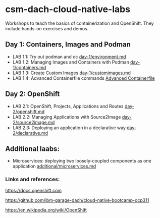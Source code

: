 # csm-dach-cloud-native-labs

Workshops to teach the basics of containerization and OpenShift. They include hands-on exercises and demos.

## Day 1: Containers, Images and Podman

- LAB 1.1: Try out podman and oc [day-1/environment.md](day-1/environment.md)
- LAB 1.2: Managing Images and Containers with Podman [day-1/containers.md](day-1/containers.md)
- LAB 1.3: Create Custom Images [day-1/customimages.md](day-1/customimages.md)
- LAB 1.4: Advanced Containerfile commands [Advanced Containerfile](day-1/advanced/Containerfile)

## Day 2: OpenShift

- LAB 2.1: OpenShift, Projects, Applications and Routes [day-2/openshift.md](day-2/openshift.md)
- LAB 2.2: Managing Applications with Source2Image [day-2/source2image.md](day-2/source2image.md)
- LAB 2.3: Deploying an application in a declarative way [day-2/declarative.md](day-2/declarative.md) 

## Additional laabs:
- Microservices: deploying two loosely-coupled components as one application [additional/microservices.md](additional/microservices.md)

### Links and references:

https://docs.openshift.com

https://github.com/ibm-garage-dach/cloud-native-bootcamp-ocp311

https://en.wikipedia.org/wiki/OpenShift
